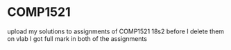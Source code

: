 # COMP1521
upload my solutions to assignments of COMP1521 18s2 before I delete them on vlab
I got full mark in both of the assignments

